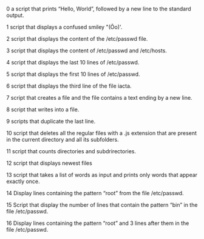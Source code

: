 0 a script that prints “Hello, World”, followed by a new line to the standard output.

1 script that displays a confused smiley "(Ôo)'.

2 script that displays the content of the /etc/passwd file.

3 script that displays the content of /etc/passwd and /etc/hosts.

4 script that displays the last 10 lines of /etc/passwd.

5 script that displays the first 10 lines of /etc/passwd.

6 script that displays the third line of the file iacta.

7 script that creates a file and the file contains a text ending by a new line.

8 script that writes into a file.

9 scripts that duplicate the last line.

10 script that deletes all the regular files with a .js extension that are present in the current directory and all its subfolders.

11 script that counts directories and subdrirectories.

12 script that displays newest files

13 script that takes a list of words as input and prints only words that appear exactly once.

14 Display lines containing the pattern “root” from the file /etc/passwd.

15 Script that display the number of lines that contain the pattern “bin” in the file /etc/passwd.

16 Display lines containing the pattern “root” and 3 lines after them in the file /etc/passwd.

